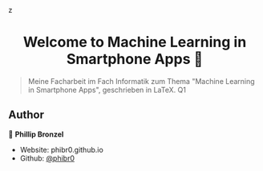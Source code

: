 z<h1 align="center">Welcome to Machine Learning in Smartphone Apps 👋</h1>
<p>
</p>

> Meine Facharbeit im Fach Informatik zum Thema &#34;Machine Learning in Smartphone Apps&#34;, geschrieben in LaTeX. Q1

## Author

👤 **Phillip Bronzel**

* Website: phibr0.github.io
* Github: [@phibr0](https://github.com/phibr0)

